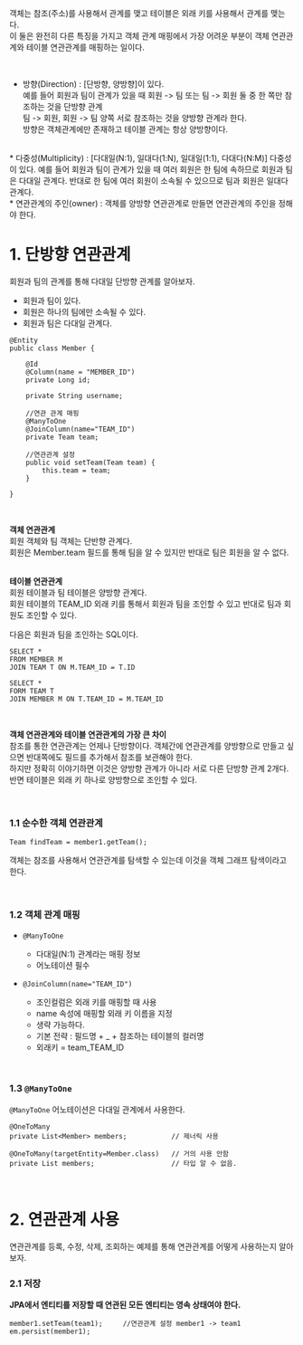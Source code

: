 객체는 참조(주소)를 사용해서 관계를 맺고 테이블은 외래 키를 사용해서 관계를 맺는다.     
이 둘은 완전히 다른 특징을 가지고 객체 관계 매핑에서 가장 어려운 부분이 객체 연관관계와 테이블 연관관계를 매핑하는 일이다.    

<br />      

* 방향(Direction) : [단방향, 양방향]이 있다.        
예를 들어 회원과 팀이 관계가 있을 때 회원 -> 팀 또는 팀 -> 회원 둘 중 한 쪽만 참조하는 것을 단방향 관계       
팀 -> 회원, 회원 -> 팀 양쪽 서로 참조하는 것을 양방향 관계라 한다.     
방향은 객체관계에만 존재하고 테이블 관계는 항상 양방향이다.         
<br />                
* 다중성(Multiplicity) : [다대일(N:1), 일대다(1:N), 일대일(1:1), 다대다(N:M)] 다중성이 있다.      
예를 들어 회원과 팀이 관계가 있을 때 여러 회원은 한 팀에 속하므로 회원과 팀은 다대일 관계다.      
반대로 한 팀에 여러 회원이 소속될 수 있으므로 팀과 회원은 일대다 관계다.    
<br />     
* 연관관계의 주인(owner) : 객체를 양방향 연관관계로 만들면 연관관계의 주인을 정해야 한다.    

<br />       

# 1. 단방향 연관관계    
회원과 팀의 관계를 통해 다대일 단방향 관계를 알아보자.   

* 회원과 팀이 있다.     
* 회원은 하나의 팀에만 소속될 수 있다.     
* 회원과 팀은 다대일 관계다.      

```
@Entity
public class Member {

    @Id
    @Column(name = "MEMBER_ID")
    private Long id;

    private String username;

    //연관 관계 매핑
    @ManyToOne
    @JoinColumn(name="TEAM_ID")
    private Team team;

    //연관관계 설정
    public void setTeam(Team team) {
        this.team = team;
    }

}
```

<br />      

**객체 연관관계**    
회원 객체와 팀 객체는 단반향 관계다.    
회원은 Member.team 필드를 통해 팀을 알 수 있지만 반대로 팀은 회원을 알 수 없다.   
<br />

**테이블 연관관계**      
회원 테이블과 팀 테이블은 양방향 관계다.       
회원 테이블의 TEAM_ID 외래 키를 통해서 회원과 팀을 조인할 수 있고 반대로 팀과 회원도 조인할 수 있다.     

다음은 회원과 팀을 조인하는 SQL이다.  
```
SELECT * 
FROM MEMBER M 
JOIN TEAM T ON M.TEAM_ID = T.ID

SELECT * 
FORM TEAM T
JOIN MEMBER M ON T.TEAM_ID = M.TEAM_ID
```
<br />    

**객체 연관관계와 테이블 연관관계의 가장 큰 차이**    
참조를 통한 연관관계는 언제나 단방향이다. 객체간에 연관관계를 양방향으로 만들고 싶으면 반대쪽에도 필드를 추가해서 참조를 보관해야 한다.    
하지만 정확히 이야기하면 이것은 양방향 관계가 아니라 서로 다른 단방향 관계 2개다.   
반면 테이블은 외래 키 하나로 양방향으로 조인할 수 있다.   

<br />      

### 1.1 순수한 객체 연관관계
```
Team findTeam = member1.getTeam();
```

객체는 참조를 사용해서 연관관계를 탐색할 수 있는데 이것을 객체 그래프 탐색이라고 한다.      

<br />    

### 1.2 객체 관계 매핑                 
* `@ManyToOne`              
    - 다대일(N:1) 관계라는 매핑 정보              
    - 어노테이션 필수              

* `@JoinColumn(name="TEAM_ID")`                  
    - 조인컬럼은 외래 키를 매핑할 때 사용                
    - name 속성에 매핑할 외래 키 이름을 지정                     
    - 생략 가능하다.       
    - 기본 전략 : 필드명 + _ + 참조하는 테이블의 컬러명      
    - 외래키 = team_TEAM_ID      

<br />            

### 1.3 `@ManyToOne`    
`@ManyToOne` 어노테이션은 다대일 관계에서 사용한다.    

```
@OneToMany
private List<Member> members;           // 제너릭 사용

@OneToMany(targetEntity=Member.class)   // 거의 사용 안함
private List members;                   // 타입 알 수 없음.
```

<br />                   

# 2. 연관관계 사용     
연관관계를 등록, 수정, 삭제, 조회하는 예제를 통해 연관관계를 어떻게 사용하는지 알아보자.           

### 2.1 저장    
**JPA에서 엔티티를 저장할 때 연관된 모든 엔티티는 영속 상태여야 한다.**    

```
member1.setTeam(team1);     //연관관계 설정 member1 -> team1
em.persist(member1);
```






